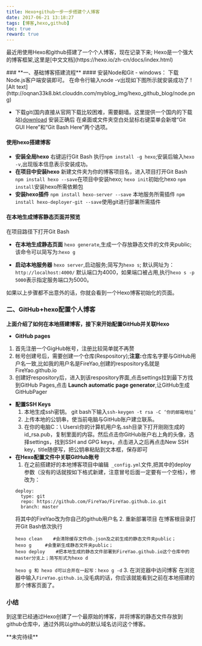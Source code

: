 ```yaml
---
title: Hexo+github一步一步搭建个人博客
date: 2017-06-21 13:18:27
tags: [博客,hexo,github]
toc: true
reward: true
---
```


<p>最近用使用Hexo和github搭建了一个个人博客，现在记录下来;
Hexo是一个强大的博客框架,这里是[中文文档](https://hexo.io/zh-cn/docs/index.html)</p>
  <!-- more -->
### **一、基础博客搭建流程**
#### 安装Node和Git
  - windows：
    下载Node.js客户端安装即可。
    在命令行输入node -v出现如下图所示就安装成功了
    ![Alt   text](http://oqnan33k8.bkt.clouddn.com/myblog_img/hexo_github_blog/node.png)

  - 下载git(国内直接从官网下载比较困难，需要翻墙。这里提供一个国内的下载站)[download](https://github.com/waylau/git-for-win)
      安装正确后 在桌面或文件夹空白处鼠标右键菜单会新增“Git GUI Here”和“Git Bash Here”两个选项。



#### 使用hexo搭建博客
 - **安装全局hexo**
   右键运行Git Bash 执行`npm install -g hexo`;安装后输入`hexo -v`,出现版本信息表示安装成功。
 - **在项目中安装hexo**
    新建文件夹为你的博客项目名，进入项目打开Git Bash
    `npm install hexo --save`在项目中安装hexo;
    `hexo init`初始化hexo
    `npm install`安装hexo所需依赖包
 - **安装hexo插件**
    `npm install hexo-server --save` 本地服务所需插件
    `npm install hexo-deployer-git --save`使用git进行部署所需插件

#### 在本地生成博客静态页面并预览
在项目路径下打开Git Bash
 - **在本地生成静态页面**
     `hexo generate`,生成一个存放静态文件的文件夹public;该命令可以简写为:`hexo g`

- **启动本地服务器**
  `hexo server`,启动服务;简写为`hexo s`;
  默认网址为：`http://localhost:4000/`
  默认端口为4000，如果端口被占用,执行`hexo s -p 5000`表示指定服务端口为5000。

如果以上步骤都不出意外的话，你就会看到一个Hexo博客初始化的页面。

### **二、GitHub+hexo配置个人博客**
 **上面介绍了如何在本地搭建博客，接下来开始配置GitHub并关联Hexo**
 - **GitHub pages**
1. 首先注册一个GigHub帐号，注册比较简单就不再赘
2. 帐号创建号后，需要创建一个仓库(Respository);**注意:**</b>仓库名字要与GitHub用户名一致,比如我的用户名是FireYao,创建的respository名就是FireYao.github.io
3. 创建好respository后，进入到该respository界面,点击settings拉到最下方找到GitHub Pages,点击 **Launch automatic page generator**,让GitHub生成GitHubPager

- **配置SSH Keys**
  1. 本地生成ssh密钥。
    git bash下输入`ssh-keygen -t rsa -C ‘你的邮箱地址’`
  2. 上传本地的公钥串，使当前电脑与GitHub账户建立联系。
  3. 在你的电脑C：\ Users\你的计算机用户名.ssh目录下打开刚刚生成的id_rsa.pub，复制里面的内容。然后点击你GitHub账户右上角的头像，选择settings，找到SSH and GPG keys，点击进入之后再点击New SSH key，title随便写，把公钥串粘贴到文本框，保存即可
- **在Hexo配置文件中关联GitHub账号**
  1. 在之前搭建好的本地博客项目中编辑` _config.yml`文件,把其中的deploy参数（没有的话就按如下格式新建，注意冒号后面一定要有一个空格），修改为：
  ```code
  deploy:
  	type: git
  	repo: https://github.com/FireYao/FireYao.github.io.git
  	branch: master
  ```
  将其中的FireYao改为你自己的github用户名
  2. 重新部署项目
    在博客根目录打开Git Bash依次执行
    ```code
    hexo clean    #会清除缓存文件db.json及之前生成的静态文件夹public；
    hexo g     #会重新生成静态文件夹public；
    hexo deploy    #把本地生成的静态文件部署到FireYao.github.io这个仓库中的master分支上；简写形式为hexo d
    ```
    `hexo g 和 hexo d可以合并在一起写：hexo g -d`
  3. 在浏览器中访问博客
     在浏览器中输入`FireYao.github.io`,没毛病的话，你应该就能看到之前在本地搭建的那个博客页面了。

### 小结    
<p>
  到这里已经通过Hexo创建了一个最原始的博客，并将博客的静态文件存放到github仓库中，通过外网以github的默认域名访问这个博客。
</p>
**未完待续**
